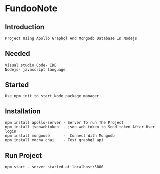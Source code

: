 
# FundooNote 

## Introduction
    Project Using Apollo Graphql And Mongodb Database In Nodejs

## Needed
    Visual studio Code- IDE
    Nodejs- javascript language

##  Started
    Use npm init to start Node package manager.
    
## Installation
    npm install apollo-server - Server To run The Project
    npm install jsonwebtoken  - json web token to Send token After User login 
    npm install mongoose      -  Connect With Mongodb
    npm install mocha chai    - Test graphql api

## Run Project
    npm start - server started at localhost:3000
